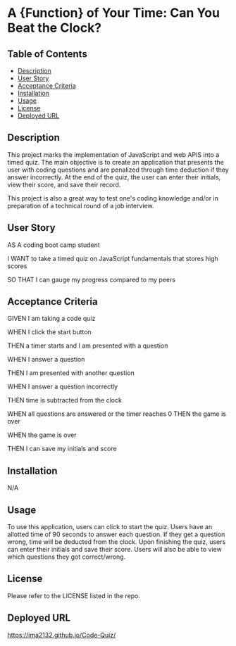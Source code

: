 # A {Function} of Your Time: Can You Beat the Clock?

## Table of Contents 
- [Description](#description)
- [User Story](#user-story)
- [Acceptance Criteria](#acceptance-criteria)
- [Installation](#installation)
- [Usage](#usage)
- [License](#license)
- [Deployed URL](#deployed-url)

## Description 
This project marks the implementation of JavaScript and web APIS into a timed quiz. The main objective is to create an application that presents the user with coding questions and are penalized through time deduction if they answer incorrectly. At the end of the quiz, the user can enter their initials, view their score, and save their record. 

This project is also a great way to test one's coding knowledge and/or in preparation of a technical round of a job interview. 

## User Story
AS A coding boot camp student

I WANT to take a timed quiz on JavaScript fundamentals that stores high scores

SO THAT I can gauge my progress compared to my peers

## Acceptance Criteria
GIVEN I am taking a code quiz

WHEN I click the start button

THEN a timer starts and I am presented with a question

WHEN I answer a question

THEN I am presented with another question

WHEN I answer a question incorrectly

THEN time is subtracted from the clock

WHEN all questions are answered or the timer reaches 0
THEN the game is over

WHEN the game is over

THEN I can save my initials and score

## Installation 
N/A

## Usage
To use this application, users can click to start the quiz. Users have an allotted time of 90 seconds to answer each question. If they get a question wrong, time will be deducted from the clock. Upon finishing the quiz, users can enter their initials and save their score. Users will also be able to view which questions they got correct/wrong. 

## License
Please refer to the LICENSE listed in the repo. 

## Deployed URL
https://ima2132.github.io/Code-Quiz/ 
